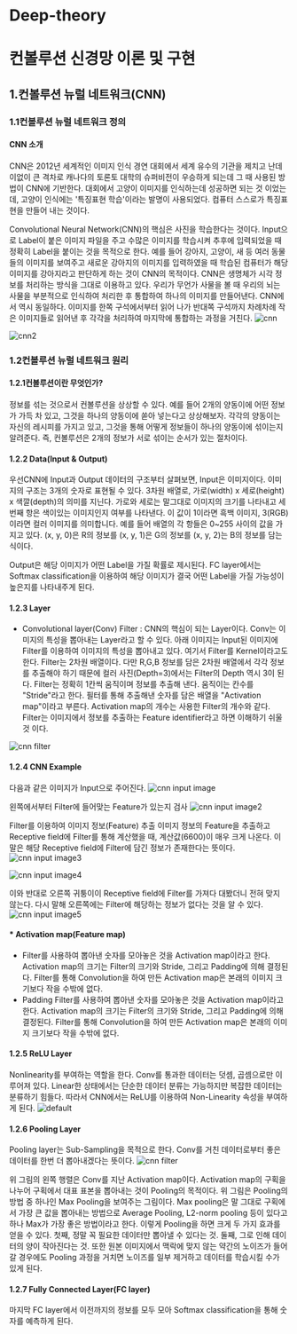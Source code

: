 # Deep-theory
# 컨볼루션 신경망 이론 및 구현
## 1.컨볼루션 뉴럴 네트워크(CNN)
### 1.1컨볼루션 뉴럴 네트워크 정의
#### CNN 소개
CNN은 2012년 세계적인 이미지 인식 경연 대회에서 세계 유수의 기관을 제치고 난데이없이 큰 격차로 캐나다의 토론토 대학의 슈퍼비전이 우승하게 되는데
그 때 사용된 방법이 CNN에 기반한다. 대회에서 고양이 이미지를 인식하는데 성공하면 되는 것 이었는데, 고양이 인식에는 '특징표현 학습'이라는 발명이
사용되었다. 컴퓨터 스스로가 특징표현을 만들어 내는 것이다.

Convolutional Neural Network(CNN)의 핵심은 사진을 학습한다는 것이다. Input으로 Label이 붙은 이미지 파일을 주고 수많은 이미지를 학습시켜 추후에
입력되었을 때 정확히 Label을 붙이는 것을 목적으로 한다. 예를 들어 강아지, 고양이, 새 등 여러 동물들의 이미지를 보여주고 새로운 강아지의 이미지를
입력하였을 때 학습된 컴퓨터가 해당 이미지를 강아지라고 판단하게 하는 것이 CNN의 목적이다. CNN은 생명체가 시각 정보를 처리하는 방식을 그대로 이용하고
있다. 우리가 무언가 사물을 볼 때 우리의 뇌는 사물을 부분적으로 인식하여 처리한 후 통합하여 하나의 이미지를 만들어낸다. CNN에서 역시 동일하다.
이미지를 한쪽 구석에서부터 읽어 나가 반대쪽 구석까지 차례차례 작은 이미지들로 읽어낸 후 각각을 처리하여 마지막에 통합하는 과정을 거친다.
![cnn](https://user-images.githubusercontent.com/40047360/44160016-0c157f80-a0f4-11e8-944f-9a78ae6ef074.png)

![cnn2](https://user-images.githubusercontent.com/40047360/44160148-72020700-a0f4-11e8-95a3-24c1b641d114.jpg)


### 1.2컨볼루션 뉴럴 네트워크 원리
#### 1.2.1컨볼루션이란 무엇인가?
정보를 섞는 것으로서 컨볼루션을 상상할 수 있다. 예를 들어 2개의 양동이에 어떤 정보가 가득 차 있고, 그것을 하나의 양동이에 쏟아 넣는다고 상상해보자.
각각의 양동이는 자신의 레시피를 가지고 있고, 그것을 통해 어떻게 정보들이 하나의 양동이에 섞이는지 알려준다. 즉, 컨볼루션은 2개의 정보가 서로 섞이는
순서가 있는 절차이다.

#### 1.2.2 Data(Input & Output)
우선CNN에 Input과 Output 데이터의 구조부터 살펴보면, Input은 이미지이다. 이미지의 구조는 3개의 숫자로 표현될 수 있다. 3차원 배열로, 
가로(width) x 세로(height) x 색깔(depth)의 의미를 지닌다. 가로와 세로는 말그대로 이미지의 크기를 나타내고 
세번째 항은 색이있는 이미지인지 여부를 나타낸다. 이 값이 1이라면 흑백 이미지, 3(RGB)이라면 컬러 이미지를 의미합니다. 
예를 들어 배열의 각 항들은 0~255 사이의 값을 가지고 있다. (x, y, 0)은 R의 정보를 (x, y, 1)은 G의 정보를 (x, y, 2)는 B의 정보를 담는 식이다.

Output은 해당 이미지가 어떤 Label을 가질 확률로 제시된다. FC layer에서는 Softmax classification을 이용하여 해당 이미지가 결국 어떤 Label을 가질
가능성이 높은지를 나타내주게 된다.

#### 1.2.3 Layer
- Convolutional layer(Conv)
Filter : CNN의 핵심이 되는 Layer이다. Conv는 이미지의 특성을 뽑아내는 Layer라고 할 수 있다. 아래 이미지는 Input된 이미지에 Filter를 이용하여
이미지의 특성을 뽑아내고 있다. 여기서 Filter를 Kernel이라고도 한다. Filter는 2차원 배열이다. 다만 R,G,B 정보를 담은 2차원 배열에서 각각 정보를
추출해야 하기 때문에 컬러 사진(Depth=3)에서는 Filter의 Depth 역시 3이 된다. Filter는 정확히 1칸씩 움직이며 정보를 추출해 낸다. 움직이는 칸수를
"Stride"라고 한다. 필터를 통해 추출해낸 숫자를 담은 배열을 "Activation map"이라고 부른다. Activation map의 개수는 사용한 Filter의 개수와 같다.
Filter는 이미지에서 정보를 추출하는 Feature identifier라고 하면 이해하기 쉬울 것 이다.

![cnn filter](https://user-images.githubusercontent.com/40047360/44272645-693a3e00-a278-11e8-9981-e610d8d9de2a.gif)
 
#### 1.2.4 CNN Example
다음과 같은 이미지가 Input으로 주어진다.
 ![cnn input image](https://user-images.githubusercontent.com/40047360/44272711-8969fd00-a278-11e8-9f05-04bc3cfeae4a.png)
 
왼쪽에서부터 Filter에 들어맞는 Feature가 있는지 검사
![cnn input image2](https://user-images.githubusercontent.com/40047360/44272753-a7cff880-a278-11e8-9e34-a77401232003.png)

Filter를 이용하여 이미지 정보(Feature) 추출
이미지 정보의 Feature을 추출하고 Receptive field에 Filter를 통해 계산했을 때, 계산값(6600)이 매우 크게 나온다. 이 말은 해당 Receptive field에
Filter에 담긴 정보가 존재한다는 뜻이다.
![cnn input image3](https://user-images.githubusercontent.com/40047360/44272924-1319ca80-a279-11e8-9126-53654d544a7f.png)

![cnn input image4](https://user-images.githubusercontent.com/40047360/44272875-f54c6580-a278-11e8-9c0d-4240ad54e95a.png)

이와 반대로 오른쪽 귀퉁이이 Receptive field에 Filter를 가져다 대봤더니 전혀 맞지 않는다. 다시 말해 오른쪽에는 Filter에 해당하는 정보가
없다는 것을 알 수 있다.
![cnn input image5](https://user-images.githubusercontent.com/40047360/44273040-5116ee80-a279-11e8-9d6a-c59448420c4f.png)

#### * Activation map(Feature map)
 * Filter를 사용하여 뽑아낸 숫자를 모아놓은 것을 Activation map이라고 한다. Activation map의 크기는 Filter의 크기와 Stride, 그리고 Padding에
   의해 결정된다. Filter를 통해 Convolution을 하여 만든 Activation map은 본래의 이미지 크기보다 작을 수밖에 없다.
 * Padding
   Filter를 사용하여 뽑아낸 숫자를 모아놓은 것을 Activation map이라고 한다. Activation map의 크기는 Filter의 크기와 Stride, 그리고 Padding에
   의해 결정된다. Filter를 통해 Convolution을 하여 만든 Activation map은 본래의 이미지 크기보다 작을 수밖에 없다.

#### 1.2.5 ReLU Layer
Nonlinearity를 부여하는 역할을 한다. Conv를 통과한 데이터는 덧셈, 곱셈으로만 이루어져 있다. Linear한 상태에서는 단순한 데이터 분류는 가능하지만
복잡한 데이터는 분류하기 힘들다. 따라서 CNN에서는 ReLU를 이용하여 Non-Linearity 속성을 부여하게 된다.
![default](https://user-images.githubusercontent.com/40047360/44273310-182b4980-a27a-11e8-894f-9ec717c21f57.png)

#### 1.2.6 Pooling Layer
Pooling layer는 Sub-Sampling을 목적으로 한다. Conv를 거친 데이터로부터 좋은 데이터를 한번 더 뽑아내겠다는 뜻이다.
![cnn filter](https://user-images.githubusercontent.com/40047360/44273601-d8b12d00-a27a-11e8-939e-2fe7748f40db.gif)

위 그림의 왼쪽 행렬은 Conv를 지난 Activation map이다. Activation map의 구획을 나누어 구획에서 대표 표본을 뽑아내는 것이 Pooling의 목적이다.
위 그림은 Pooling의 방법 중 하나인 Max Pooling을 보여주는 그림이다. Max pooling은 말 그대로 구획에서 가장 큰 값을 뽑아내는 방법으로
Average Pooling, L2-norm pooling 등이 있다고 하나 Max가 가장 좋은 방법이라고 한다. 이렇게 Pooling을 하면 크게 두 가지 효과를 얻을 수 있다.
첫째, 정말 꼭 필요한 데이터만 뽑아낼 수 있다는 것.
둘째, 그로 인해 데이터의 양이 작아진다는 것.
또한 원본 이미지에서 맥락에 맞지 않는 약간의 노이즈가 들어갈 경우에도 Pooling 과정을 거치면 노이즈를 일부 제거하고 데이터를 
학습시킬 수가 있게 된다.

#### 1.2.7 Fully Connected Layer(FC layer)
마지막 FC layer에서 이전까지의 정보를 모두 모아 Softmax classification을 통해 숫자를 예측하게 된다.
